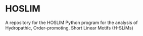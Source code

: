 # HOSLIM
A repository for the HOSLIM Python program for the analysis of Hydropathic, Order-promoting, Short Linear Motifs (H-SLiMs)
